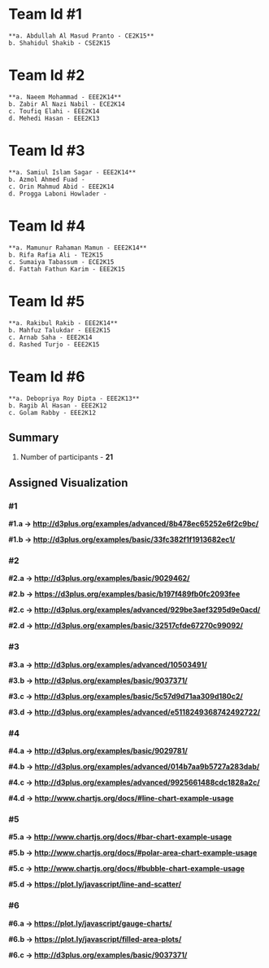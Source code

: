 # Team Id #1
	**a. Abdullah Al Masud Pranto - CE2K15**
	b. Shahidul Shakib - CSE2K15

# Team Id #2
	**a. Naeem Mohammad - EEE2K14**
	b. Zabir Al Nazi Nabil - ECE2K14
	c. Toufiq Elahi - EEE2K14
	d. Mehedi Hasan - EEE2K13

# Team Id #3
	**a. Samiul Islam Sagar - EEE2K14**
	b. Azmol Ahmed Fuad - 
	c. Orin Mahmud Abid - EEE2K14
	d. Progga Laboni Howlader - 

# Team Id #4
	**a. Mamunur Rahaman Mamun - EEE2K14**
	b. Rifa Rafia Ali - TE2K15
	c. Sumaiya Tabassum - ECE2K15
	d. Fattah Fathun Karim - EEE2K15

# Team Id #5
	**a. Rakibul Rakib - EEE2K14**
	b. Mahfuz Talukdar - EEE2K15
	c. Arnab Saha - EEE2K14
	d. Rashed Turjo - EEE2K15

# Team Id #6
	**a. Debopriya Roy Dipta - EEE2K13**
	b. Ragib Al Hasan - EEE2K12
	c. Golam Rabby - EEE2K12


## Summary 

1. Number of participants - **21**


## Assigned Visualization 

### #1

**#1.a -> http://d3plus.org/examples/advanced/8b478ec65252e6f2c9bc/**

**#1.b -> http://d3plus.org/examples/basic/33fc382f1f1913682ec1/**

### #2

**#2.a -> http://d3plus.org/examples/basic/9029462/**

**#2.b -> https://d3plus.org/examples/basic/b197f489fb0fc2093fee**

**#2.c -> http://d3plus.org/examples/advanced/929be3aef3295d9e0acd/**

**#2.d -> http://d3plus.org/examples/basic/32517cfde67270c99092/**


### #3

**#3.a -> http://d3plus.org/examples/advanced/10503491/**

**#3.b -> http://d3plus.org/examples/basic/9037371/**

**#3.c -> http://d3plus.org/examples/basic/5c57d9d71aa309d180c2/**

**#3.d -> http://d3plus.org/examples/advanced/e5118249368742492722/**

### #4

**#4.a -> http://d3plus.org/examples/basic/9029781/**

**#4.b -> http://d3plus.org/examples/advanced/014b7aa9b5727a283dab/**

**#4.c -> http://d3plus.org/examples/advanced/9925661488cdc1828a2c/**

**#4.d -> http://www.chartjs.org/docs/#line-chart-example-usage**

### #5

**#5.a -> http://www.chartjs.org/docs/#bar-chart-example-usage**

**#5.b -> http://www.chartjs.org/docs/#polar-area-chart-example-usage**

**#5.c -> http://www.chartjs.org/docs/#bubble-chart-example-usage**

**#5.d -> https://plot.ly/javascript/line-and-scatter/**

### #6

**#6.a -> https://plot.ly/javascript/gauge-charts/**

**#6.b -> https://plot.ly/javascript/filled-area-plots/**

**#6.c -> http://d3plus.org/examples/basic/9037371/**
